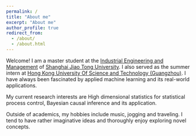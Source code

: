 ```yaml
---
permalink: /
title: "About me"
excerpt: "About me"
author_profile: true
redirect_from: 
  - /about/
  - /about.html
---
```


Welcome! I am a master student at the [Industrial Engineering and Management](https://ieem.sjtu.edu.cn/en/) of [Shanghai Jiao Tong University](https://en.sjtu.edu.cn). I also served as the summer intern at [Hong Kong University Of Science and Technology (Guangzhou)](https://www.hkust-gz.edu.cn). I have always been fascinated by applied machine learning and its real-world applications.

My current research interests are High dimensional statistics for statistical process control, Bayesian causal inference and its application.

Outside of academics, my hobbies include music, jogging and traveling. I tend to have rather imaginative ideas and thoroughly enjoy exploring novel concepts.
